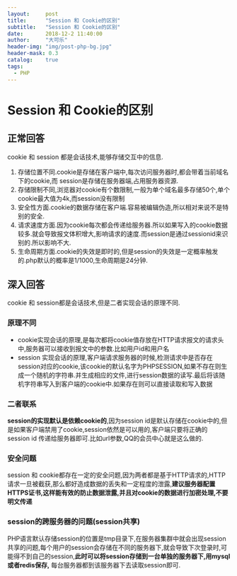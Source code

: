 ```yaml
---
layout:     post
title:      "Session 和 Cookie的区别"
subtitle:   "Session 和 Cookie的区别"
date:       2018-12-2 11:40:00
author:     "大可乐"
header-img: "img/post-php-bg.jpg"
header-mask: 0.3
catalog:    true
tags:
  - PHP
---
```


# Session 和 Cookie的区别

## 正常回答

cookie 和 session 都是会话技术,能够存储交互中的信息.

1. 存储位置不同.cookie是存储在客户端中,每次访问服务器时,都会带着当前域名下的cookie,而 session是存储在服务器端,占用服务器资源.
2. 存储限制不同,浏览器对cookie有个数限制,一般为单个域名最多存储50个,单个cookie最大值为4k,而session没有限制
3. 安全性方面.cookie的数据存储在客户端.容易被编辑伪造,所以相对来说不是特别的安全.
4. 请求速度方面.因为cookie每次都会传递给服务器.所以如果写入的cookie数据较多.就会导致报文体积增大,影响请求的速度.而session是通过sessionid来识别的.所以影响不大.
5. 生命周期方面.cookie的失效是即时的,但是session的失效是一定概率触发的.php默认的概率是1/1000,生命周期是24分钟.

## 深入回答

cookie 和 session都是会话技术,但是二者实现会话的原理不同.

### 原理不同

* cookie实现会话的原理,是每次都将cookie值存放在HTTP请求报文的请求头中,服务器可以接收到报文中的参数.比如用户id和用户名
* session 实现会话的原理,客户端请求服务器的时候,检测请求中是否存在session对应的cookie,该cookie的默认名字为PHPSESSION,如果不存在则生成一个随机的字符串.并生成相应的文件,进行session数据的读写.最后将该随机字符串写入到客户端的cookie中.如果存在则可以直接读取和写入数据

### 二者联系

**session的实现默认是依赖cookie的**,因为session id是默认存储在cookie中的,但是如果客户端禁用了cookie,session依然是可以用的,客户端只要将正确的 session id 传递给服务器即可.比如url参数,QQ的会员中心就是这么做的.

### 安全问题

session 和 cookie都存在一定的安全问题,因为两者都是基于HTTP请求的,HTTP请求一旦被截获,那么都好造成数据的丢失和一定程度的泄露,**建议服务器配置HTTPS证书,这样能有效的防止数据泄露,并且对cookie的数据进行加密处理,不要明文传递**

### session的跨服务器的问题(session共享)

PHP语言默认存储session的位置是tmp目录下,在服务器集群中就会出现session共享的问题,每个用户的session会存储在不同的服务器下,就会导致下次登录时,可能得不到自己的session,**此时可以将session存储到一台单独的服务器下,用mysql或者redis保存,** 每台服务器都到该服务器下去读取session即可.